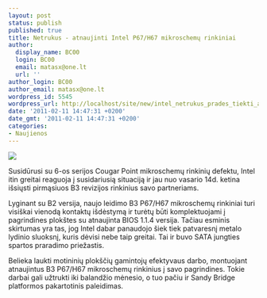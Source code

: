 ```yaml
---
layout: post
status: publish
published: true
title: Netrukus - atnaujinti Intel P67/H67 mikroschemų rinkiniai
author:
  display_name: BC00
  login: BC00
  email: matasx@one.lt
  url: ''
author_login: BC00
author_email: matasx@one.lt
wordpress_id: 5545
wordpress_url: http://localhost/site/new/intel_netrukus_prades_tiekti_atnaujintus_p67h67_mikroschemu_rinkinius/
date: '2011-02-11 14:47:31 +0200'
date_gmt: '2011-02-11 14:47:31 +0200'
categories:
- Naujienos
---
```

<div class="imgright"><img src="http://tpucdn.com/images/news/intel.gif"  /></div>
<p>Susidūrusi su 6-os serijos Cougar Point mikroschemų rinkinių defektu, Intel itin greitai reaguoja į susidariusią situaciją ir jau nuo vasario 14d. ketina išsiųsti pirmąsiuos B3 revizijos rinkinius savo partneriams.</p>
<p>Lyginant su B2 versija, naujo leidimo B3 P67/H67 mikroschemų rinkiniai turi visiškai vienodą kontaktų išdėstymą ir turėtų būti komplektuojami į pagrindines plokštes su atnaujinta BIOS 1.1.4 versija. Tačiau esminis skirtumas yra tas, jog Intel dabar panaudojo šiek tiek patvaresnį metalo lydinio sluoksnį, kuris dėvisi nebe taip greitai. Tai ir buvo SATA jungties spartos praradimo priežastis.</p>
<p>Belieka laukti motininių plokščių gamintojų efektyvaus darbo, montuojant atnaujintus B3 P67/H67 mikroschemų rinkinius į savo pagrindines. Tokie darbai gali užtrukti iki balandžio mėnesio, o tuo pačiu ir Sandy Bridge platformos pakartotinis paleidimas.</p>
